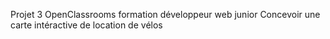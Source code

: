 Projet 3 OpenClassrooms 
formation développeur web junior
Concevoir une carte intéractive de location de vélos
